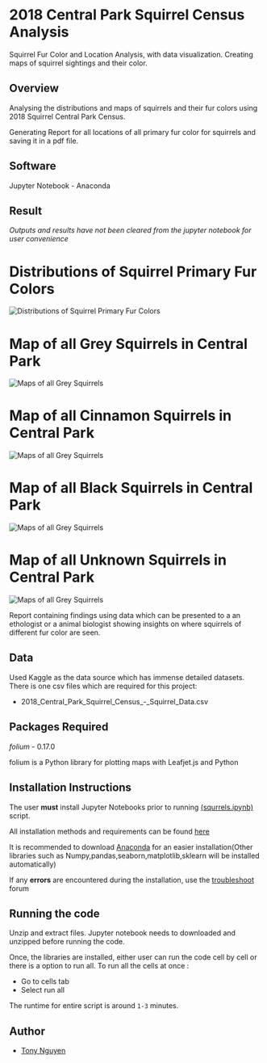 # 2018 Central Park Squirrel Census Analysis

Squirrel Fur Color and Location Analysis, with data visualization. Creating maps of squirrel sightings and their color.

## Overview

Analysing the distributions and maps of squirrels and their fur colors using 2018 Squirrel Central Park Census.

Generating Report for all locations of all primary fur color for squirrels and saving it in a pdf file.

## Software 
Jupyter Notebook - Anaconda 


## Result

*Outputs and results have not been cleared from the jupyter notebook for user convenience*

# Distributions of Squirrel Primary Fur Colors

![Distributions of Squirrel Primary Fur Colors](distributions_of_primaryfurcolor.png)


# Map of all Grey Squirrels in Central Park
![Maps of all Grey Squirrels](map_of_all_grey_squirrels.png)

# Map of all Cinnamon Squirrels in Central Park
![Maps of all Grey Squirrels](map_of_all_cinnamon_squirrels.png)

# Map of all Black Squirrels in Central Park
![Maps of all Grey Squirrels](map_of_all_black_squirrels.png)

# Map of all Unknown Squirrels in Central Park
![Maps of all Grey Squirrels](map_of_all_unknown_squirrels.png)

Report containing findings using data which can be presented to a an ethologist or a animal biologist showing insights on where squirrels of different fur color are seen.


## Data
Used Kaggle as the data source which has immense detailed datasets. There is one csv files which are required for this project:
 - 2018_Central_Park_Squirrel_Census_-_Squirrel_Data.csv

## Packages Required

*folium* -  0.17.0 

folium is a Python library for plotting maps with Leafjet.js and Python

## Installation Instructions
The user **must**  install Jupyter Notebooks prior to running [(squrrels.ipynb)](squrrels.ipynb) script.

All installation methods and requirements can be found [here](https://docs.jupyter.org/en/latest/install/notebook-classic.html#:~:text=Jupyter%20installation%20requires%20Python%203.3,%2C%20pip%2C%20instead%20of%20Anaconda.)

It is recommended to download [Anaconda](https://www.anaconda.com/products/distribution) for an easier installation(Other libraries such as Numpy,pandas,seaborn,matplotlib,sklearn will be installed automatically)

If any **errors** are encountered during the installation, use the [troubleshoot](https://docs.anaconda.com/anaconda/user-guide/troubleshooting/) forum


## Running the code

Unzip and extract files. Jupyter notebook needs to downloaded and unzipped before running the code.

Once, the libraries are installed, either user can run the code cell by cell or there is a option to run all.
To run all the cells at once :
- Go to cells tab
- Select run all

The runtime for entire script is around `1-3` minutes.

## Author

- [Tony Nguyen](https://github.com/colonistz-1)